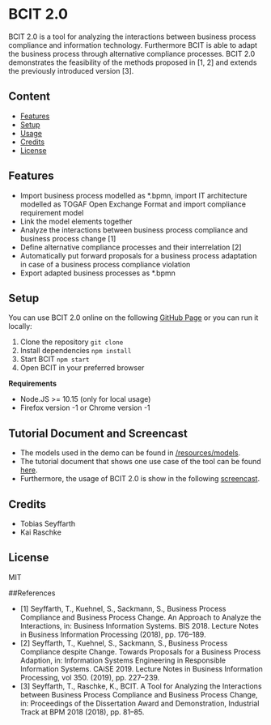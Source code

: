 # BCIT 2.0

BCIT 2.0 is a tool for analyzing the interactions between business process compliance
and information technology. Furthermore BCIT is able to adapt the business process through alternative compliance processes.
BCIT 2.0 demonstrates the feasibility of the methods proposed in [1, 2] and extends the previously introduced version [3].  

## Content
- [Features](#features)
- [Setup](#setup)
- [Usage](#usage)
- [Credits](#credits)
- [License](#license)

## Features
- Import business process modelled as *.bpmn, import IT architecture modelled as TOGAF Open Exchange Format and import compliance requirement model 
- Link the model elements together
- Analyze the interactions between business process compliance and business process change [1] 
- Define alternative compliance processes and their interrelation [2]
- Automatically put forward proposals for a business process adaptation in case of a business process compliance violation 
- Export adapted business processes as *.bpmn 

## Setup
You can use BCIT 2.0 online on the following [GitHub Page](https://pages.github.com/) or you can run it locally: 
   1. Clone the repository `git clone`
   2. Install dependencies `npm install`
   3. Start BCIT `npm start`
   4. Open BCIT in your preferred browser

**Requirements**
- Node.JS >= 10.15 (only for local usage)
- Firefox version -1 or Chrome version -1

## Tutorial Document and Screencast
- The models used in the demo can be found in [/resources/models](/resources/models).  
- The tutorial document that shows one use case of the tool can be found [here](/resources/tutorial/tutorial_BCIT2.pdf).
- Furthermore, the usage of BCIT 2.0 is show in the following [screencast](/resources/screencast/bcit2.mp4).

## Credits
- Tobias Seyffarth
- Kai Raschke

## License
MIT

##References
* [1] Seyffarth, T., Kuehnel, S., Sackmann, S., Business Process Compliance and Business Process Change. An Approach to Analyze the Interactions, in: Business Information Systems. BIS 2018. Lecture Notes in Business Information Processing (2018), pp. 176–189.
* [2] Seyffarth, T., Kuehnel, S., Sackmann, S., Business Process Compliance despite Change. Towards Proposals for a Business Process Adaption, in: Information Systems Engineering in Responsible Information Systems. CAiSE 2019. Lecture Notes in Business Information Processing, vol 350. (2019), pp. 227–239.
* [3] Seyffarth, T., Raschke, K., BCIT. A Tool for Analyzing the Interactions between Business Process Compliance and Business Process Change, in: Proceedings of the Dissertation Award and Demonstration, Industrial Track at BPM 2018 (2018), pp. 81–85.

